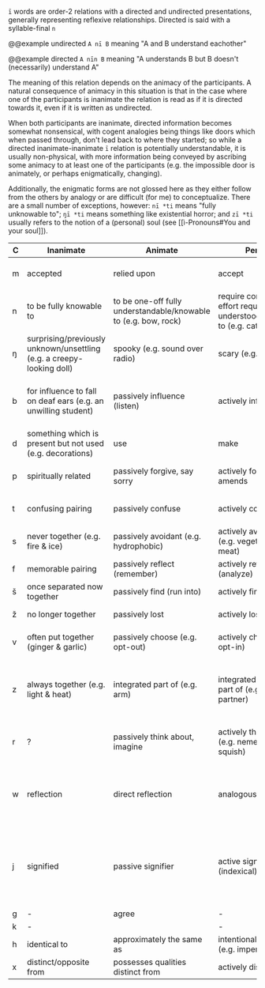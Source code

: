 `ī` words are order-2 relations with a directed and undirected presentations, generally representing reflexive relationships. Directed is said with a syllable-final `n`

@@example undirected
`A nī B` meaning "A and B understand eachother"

@@example directed
`A nīn B` meaning "A understands B but B doesn't (necessarily) understand A"

The meaning of this relation depends on the animacy of the participants. A natural consequence of animacy in this situation is that in the case where one of the participants is inanimate the relation is read as if it is directed towards it, even if it is written as undirected.

When both participants are inanimate, directed information becomes somewhat nonsensical, with cogent analogies being things like doors which when passed through, don't lead back to where they started; so while a directed inanimate-inanimate `ī` relation is potentially understandable, it is usually non-physical, with more information being conveyed by ascribing some animacy to at least one of the participants (e.g. the impossible door is animately, or perhaps enigmatically, changing).

Additionally, the enigmatic forms are not glossed here as they either follow from the others by analogy or are difficult (for me) to conceptualize. There are a small number of exceptions, however: `nī *ti` means "fully unknowable to"; `ŋī *ti` means something like existential horror; and `zī *ti` usually refers to the notion of a (personal) soul (see [[ì-Pronouns#You and your soul]]).

| C   | Inanimate                                                             | Animate                                                         | Person                                                                            | Directed                                                                                                                                                                                                   |
| --- | --------------------------------------------------------------------- | --------------------------------------------------------------- | --------------------------------------------------------------------------------- | ---------------------------------------------------------------------------------------------------------------------------------------------------------------------------------------------------------- |
| m   | accepted                                                              | relied upon                                                     | accept                                                                            | that which does not accept back/is wanted to be accepted                                                                                                                                                   |
| n   | to be fully knowable to                                               | to be one-off fully understandable/knowable to (e.g. bow, rock) | require constant effort required to be understood/knowable to (e.g. cats, people) | that which is (attempted to be) understood                                                                                                                                                                 |
| ŋ   | surprising/previously unknown/unsettling (e.g. a creepy-looking doll) | spooky (e.g. sound over radio)                                  | scary (e.g. monster)                                                              | that which is (attempted to be) scared (e.g. the bunny is scared of me but I'm not scared of them)                                                                                                         |
| b   | for influence to fall on deaf ears (e.g. an unwilling student)        | passively influence (listen)                                    | actively influence                                                                | that which is (attempted to be) influenced but doesn't necessarily influence back (e.g. a para-social relationship)                                                                                        |
| d   | something which is present but not used (e.g. decorations)            | use                                                             | make                                                                              | that which is (attempted to be) used/made                                                                                                                                                                  |
| p   | spiritually related                                                   | passively forgive, say sorry                                    | actively forgive, make amends                                                     | that which is (attempted to be) forgiven but does not necessarily forgive in return                                                                                                                        |
| t   | confusing pairing                                                     | passively confuse                                               | actively confuse                                                                  | that which is (attempted to be) confused but is understandable/understood                                                                                                                                  |
| s   | never together (e.g. fire & ice)                                      | passively avoidant (e.g. hydrophobic)                           | actively avoidant (e.g. vegetarians & meat)                                       | that which is (attempted to be) avoided                                                                                                                                                                    |
| f   | memorable pairing                                                     | passively reflect (remember)                                    | actively reflect (analyze)                                                        | that which is (attempted to be) reflected on                                                                                                                                                               |
| š   | once separated now together                                           | passively find (run into)                                       | actively find (search)                                                            | that which is searched for (in progress, failed)                                                                                                                                                           |
| ž   | no longer together                                                    | passively lost                                                  | actively lost                                                                     | that which is (attempted to be) lost (e.g. losing a tail)                                                                                                                                                  |
| v   | often put together (ginger & garlic)                                  | passively choose (e.g. opt-out)                                 | actively choose (e.g. opt-in)                                                     | that which is chosen but doesn't necessarily reciprocate                                                                                                                                                   |
| z   | always together (e.g. light & heat)                                   | integrated part of (e.g. arm)                                   | integrated conscious part of (e.g. gestalt, partner)                              | that which is integrated but does not necessarily incorporate itself into the whole (e.g. a transplanted organ being rejected by the host)                                                                 |
| r   | ?                                                                     | passively think about, imagine                                  | actively think about (e.g. nemesis, squish)                                       | that which is thought about but doesn't necessarily reciprocate (e.g. a one-way squish)                                                                                                                    |
| w   | reflection                                                            | direct reflection                                               | analogous reflection                                                              | that which is analogous but isn't necessarily a good representative (e.g. a square is a rectangle but a rectangle isn't necessarily a square)                                                              |
| j   | signified                                                             | passive signifier                                               | active signifier (indexical)                                                      | signals the meaning of or one-directional signifying (e.g. the concept of a chair is not the only thing that could be signified by "Alice sat down," although it may be the most reasonable at the moment) |
| g   | -                                                                     | agree                                                           | -                                                                                 | -                                                                                                                                                                                                          |
| k   | -                                                                     |                                                                 | -                                                                                 | -                                                                                                                                                                                                          |
| h   | identical to                                                          | approximately the same as                                       | intentionally similar to (e.g. impersonation)                                     | that which is made to be like                                                                                                                                                                              |
| x   | distinct/opposite from                                                | possesses qualities distinct from                               | actively distinct from                                                            | that which is made distinct from                                                                                                                                                                           |